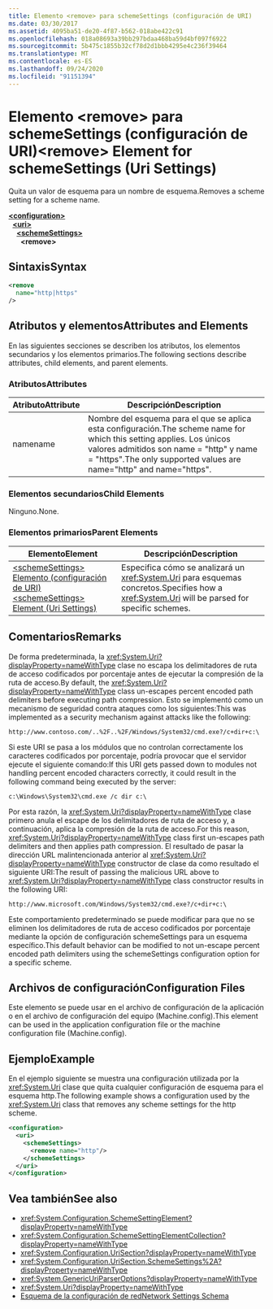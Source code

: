 ```yaml
---
title: Elemento <remove> para schemeSettings (configuración de URI)
ms.date: 03/30/2017
ms.assetid: 4095ba51-de20-4f87-b562-018abe422c91
ms.openlocfilehash: 018a08693a39bb297bdaa468ba59d4bf097f6922
ms.sourcegitcommit: 5b475c1855b32cf78d2d1bbb4295e4c236f39464
ms.translationtype: MT
ms.contentlocale: es-ES
ms.lasthandoff: 09/24/2020
ms.locfileid: "91151394"
---
```

# <a name="remove-element-for-schemesettings-uri-settings"></a><span data-ttu-id="1cfff-102">Elemento \<remove> para schemeSettings (configuración de URI)</span><span class="sxs-lookup"><span data-stu-id="1cfff-102">\<remove> Element for schemeSettings (Uri Settings)</span></span>

<span data-ttu-id="1cfff-103">Quita un valor de esquema para un nombre de esquema.</span><span class="sxs-lookup"><span data-stu-id="1cfff-103">Removes a scheme setting for a scheme name.</span></span>  

[**\<configuration>**](../configuration-element.md)\
&nbsp;&nbsp;[**\<uri>**](uri-element-uri-settings.md)\
&nbsp;&nbsp;&nbsp;&nbsp;[**\<schemeSettings>**](schemesettings-element-uri-settings.md)\
&nbsp;&nbsp;&nbsp;&nbsp;&nbsp;&nbsp;**\<remove>**

## <a name="syntax"></a><span data-ttu-id="1cfff-104">Sintaxis</span><span class="sxs-lookup"><span data-stu-id="1cfff-104">Syntax</span></span>  
  
```xml  
<remove
  name="http|https"
/>
```  
  
## <a name="attributes-and-elements"></a><span data-ttu-id="1cfff-105">Atributos y elementos</span><span class="sxs-lookup"><span data-stu-id="1cfff-105">Attributes and Elements</span></span>  

 <span data-ttu-id="1cfff-106">En las siguientes secciones se describen los atributos, los elementos secundarios y los elementos primarios.</span><span class="sxs-lookup"><span data-stu-id="1cfff-106">The following sections describe attributes, child elements, and parent elements.</span></span>  
  
### <a name="attributes"></a><span data-ttu-id="1cfff-107">Atributos</span><span class="sxs-lookup"><span data-stu-id="1cfff-107">Attributes</span></span>  
  
|<span data-ttu-id="1cfff-108">Atributo</span><span class="sxs-lookup"><span data-stu-id="1cfff-108">Attribute</span></span>|<span data-ttu-id="1cfff-109">Descripción</span><span class="sxs-lookup"><span data-stu-id="1cfff-109">Description</span></span>|  
|---------------|-----------------|  
|<span data-ttu-id="1cfff-110">name</span><span class="sxs-lookup"><span data-stu-id="1cfff-110">name</span></span>|<span data-ttu-id="1cfff-111">Nombre del esquema para el que se aplica esta configuración.</span><span class="sxs-lookup"><span data-stu-id="1cfff-111">The scheme name for which this setting applies.</span></span> <span data-ttu-id="1cfff-112">Los únicos valores admitidos son name = "http" y name = "https".</span><span class="sxs-lookup"><span data-stu-id="1cfff-112">The only supported values are name="http" and name="https".</span></span>|  
  
### <a name="child-elements"></a><span data-ttu-id="1cfff-113">Elementos secundarios</span><span class="sxs-lookup"><span data-stu-id="1cfff-113">Child Elements</span></span>  

 <span data-ttu-id="1cfff-114">Ninguno.</span><span class="sxs-lookup"><span data-stu-id="1cfff-114">None.</span></span>  
  
### <a name="parent-elements"></a><span data-ttu-id="1cfff-115">Elementos primarios</span><span class="sxs-lookup"><span data-stu-id="1cfff-115">Parent Elements</span></span>  
  
|<span data-ttu-id="1cfff-116">Elemento</span><span class="sxs-lookup"><span data-stu-id="1cfff-116">Element</span></span>|<span data-ttu-id="1cfff-117">Descripción</span><span class="sxs-lookup"><span data-stu-id="1cfff-117">Description</span></span>|  
|-------------|-----------------|  
|[<span data-ttu-id="1cfff-118">\<schemeSettings> Elemento (configuración de URI)</span><span class="sxs-lookup"><span data-stu-id="1cfff-118">\<schemeSettings> Element (Uri Settings)</span></span>](schemesettings-element-uri-settings.md)|<span data-ttu-id="1cfff-119">Especifica cómo se analizará un <xref:System.Uri> para esquemas concretos.</span><span class="sxs-lookup"><span data-stu-id="1cfff-119">Specifies how a <xref:System.Uri> will be parsed for specific schemes.</span></span>|  
  
## <a name="remarks"></a><span data-ttu-id="1cfff-120">Comentarios</span><span class="sxs-lookup"><span data-stu-id="1cfff-120">Remarks</span></span>  

 <span data-ttu-id="1cfff-121">De forma predeterminada, la <xref:System.Uri?displayProperty=nameWithType> clase no escapa los delimitadores de ruta de acceso codificados por porcentaje antes de ejecutar la compresión de la ruta de acceso.</span><span class="sxs-lookup"><span data-stu-id="1cfff-121">By default, the <xref:System.Uri?displayProperty=nameWithType> class un-escapes percent encoded path delimiters before executing path compression.</span></span> <span data-ttu-id="1cfff-122">Esto se implementó como un mecanismo de seguridad contra ataques como los siguientes:</span><span class="sxs-lookup"><span data-stu-id="1cfff-122">This was implemented as a security mechanism against attacks like the following:</span></span>  
  
 `http://www.contoso.com/..%2F..%2F/Windows/System32/cmd.exe?/c+dir+c:\`  
  
 <span data-ttu-id="1cfff-123">Si este URI se pasa a los módulos que no controlan correctamente los caracteres codificados por porcentaje, podría provocar que el servidor ejecute el siguiente comando:</span><span class="sxs-lookup"><span data-stu-id="1cfff-123">If this URI gets passed down to modules not handling percent encoded characters correctly, it could result in the following command being executed by the server:</span></span>  
  
 `c:\Windows\System32\cmd.exe /c dir c:\`  
  
 <span data-ttu-id="1cfff-124">Por esta razón, la <xref:System.Uri?displayProperty=nameWithType> clase primero anula el escape de los delimitadores de ruta de acceso y, a continuación, aplica la compresión de la ruta de acceso.</span><span class="sxs-lookup"><span data-stu-id="1cfff-124">For this reason, <xref:System.Uri?displayProperty=nameWithType> class first un-escapes path delimiters and then applies path compression.</span></span> <span data-ttu-id="1cfff-125">El resultado de pasar la dirección URL malintencionada anterior al <xref:System.Uri?displayProperty=nameWithType> constructor de clase da como resultado el siguiente URI:</span><span class="sxs-lookup"><span data-stu-id="1cfff-125">The result of passing the malicious URL above to <xref:System.Uri?displayProperty=nameWithType> class constructor results in the following URI:</span></span>  
  
 `http://www.microsoft.com/Windows/System32/cmd.exe?/c+dir+c:\`  
  
 <span data-ttu-id="1cfff-126">Este comportamiento predeterminado se puede modificar para que no se eliminen los delimitadores de ruta de acceso codificados por porcentaje mediante la opción de configuración schemeSettings para un esquema específico.</span><span class="sxs-lookup"><span data-stu-id="1cfff-126">This default behavior can be modified to not un-escape percent encoded path delimiters using the schemeSettings configuration option for a specific scheme.</span></span>  
  
## <a name="configuration-files"></a><span data-ttu-id="1cfff-127">Archivos de configuración</span><span class="sxs-lookup"><span data-stu-id="1cfff-127">Configuration Files</span></span>  

 <span data-ttu-id="1cfff-128">Este elemento se puede usar en el archivo de configuración de la aplicación o en el archivo de configuración del equipo (Machine.config).</span><span class="sxs-lookup"><span data-stu-id="1cfff-128">This element can be used in the application configuration file or the machine configuration file (Machine.config).</span></span>  
  
## <a name="example"></a><span data-ttu-id="1cfff-129">Ejemplo</span><span class="sxs-lookup"><span data-stu-id="1cfff-129">Example</span></span>  

 <span data-ttu-id="1cfff-130">En el ejemplo siguiente se muestra una configuración utilizada por la <xref:System.Uri> clase que quita cualquier configuración de esquema para el esquema http.</span><span class="sxs-lookup"><span data-stu-id="1cfff-130">The following example shows a configuration used by the <xref:System.Uri> class that removes any scheme settings for the http scheme.</span></span>  
  
```xml  
<configuration>  
  <uri>  
    <schemeSettings>  
      <remove name="http"/>  
    </schemeSettings>  
  </uri>  
</configuration>  
```  
  
## <a name="see-also"></a><span data-ttu-id="1cfff-131">Vea también</span><span class="sxs-lookup"><span data-stu-id="1cfff-131">See also</span></span>

- <xref:System.Configuration.SchemeSettingElement?displayProperty=nameWithType>
- <xref:System.Configuration.SchemeSettingElementCollection?displayProperty=nameWithType>
- <xref:System.Configuration.UriSection?displayProperty=nameWithType>
- <xref:System.Configuration.UriSection.SchemeSettings%2A?displayProperty=nameWithType>
- <xref:System.GenericUriParserOptions?displayProperty=nameWithType>
- <xref:System.Uri?displayProperty=nameWithType>
- [<span data-ttu-id="1cfff-132">Esquema de la configuración de red</span><span class="sxs-lookup"><span data-stu-id="1cfff-132">Network Settings Schema</span></span>](index.md)
